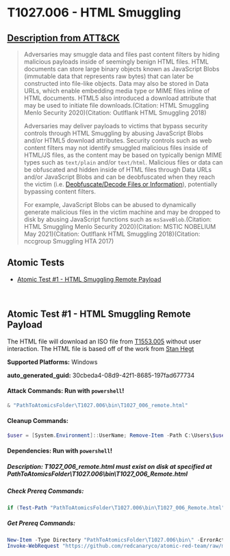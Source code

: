 # T1027.006 - HTML Smuggling
## [Description from ATT&CK](https://attack.mitre.org/techniques/T1027/006)
<blockquote>

Adversaries may smuggle data and files past content filters by hiding malicious payloads inside of seemingly benign HTML files. HTML documents can store large binary objects known as JavaScript Blobs (immutable data that represents raw bytes) that can later be constructed into file-like objects. Data may also be stored in Data URLs, which enable embedding media type or MIME files inline of HTML documents. HTML5 also introduced a download attribute that may be used to initiate file downloads.(Citation: HTML Smuggling Menlo Security 2020)(Citation: Outlflank HTML Smuggling 2018)

Adversaries may deliver payloads to victims that bypass security controls through HTML Smuggling by abusing JavaScript Blobs and/or HTML5 download attributes. Security controls such as web content filters may not identify smuggled malicious files inside of HTML/JS files, as the content may be based on typically benign MIME types such as <code>text/plain</code> and/or <code>text/html</code>. Malicious files or data can be obfuscated and hidden inside of HTML files through Data URLs and/or JavaScript Blobs and can be deobfuscated when they reach the victim (i.e. [Deobfuscate/Decode Files or Information](https://attack.mitre.org/techniques/T1140)), potentially bypassing content filters.

For example, JavaScript Blobs can be abused to dynamically generate malicious files in the victim machine and may be dropped to disk by abusing JavaScript functions such as <code>msSaveBlob</code>.(Citation: HTML Smuggling Menlo Security 2020)(Citation: MSTIC NOBELIUM May 2021)(Citation: Outlflank HTML Smuggling 2018)(Citation: nccgroup Smuggling HTA 2017)

</blockquote>

## Atomic Tests

- [Atomic Test #1 - HTML Smuggling Remote Payload](#atomic-test-1---html-smuggling-remote-payload)


<br/>

## Atomic Test #1 - HTML Smuggling Remote Payload
The HTML file will download an ISO file from [T1553.005](https://github.com/redcanaryco/atomic-red-team/blob/d0dad62dbcae9c60c519368e82c196a3db577055/atomics/T1553.005/bin/FeelTheBurn.iso) without user interaction. 
The HTML file is based off of the work from [Stan Hegt](https://outflank.nl/blog/2018/08/14/html-smuggling-explained/)

**Supported Platforms:** Windows


**auto_generated_guid:** 30cbeda4-08d9-42f1-8685-197fad677734






#### Attack Commands: Run with `powershell`! 


```powershell
& "PathToAtomicsFolder\T1027.006\bin\T1027_006_remote.html"
```

#### Cleanup Commands:
```powershell
$user = [System.Environment]::UserName; Remove-Item -Path C:\Users\$user\Downloads\FeelTheBurn.iso -ErrorAction Ignore
```



#### Dependencies:  Run with `powershell`!
##### Description: T1027_006_remote.html must exist on disk at specified at PathToAtomicsFolder\T1027.006\bin\T1027_006_Remote.html
##### Check Prereq Commands:
```powershell
if (Test-Path "PathToAtomicsFolder\T1027.006\bin\T1027_006_Remote.html") { exit 0} else { exit 1}
```
##### Get Prereq Commands:
```powershell
New-Item -Type Directory "PathToAtomicsFolder\T1027.006\bin\" -ErrorAction ignore | Out-Null
Invoke-WebRequest "https://github.com/redcanaryco/atomic-red-team/raw/master/atomics/T1027.006/bin/T1027_006_Remote.html" -OutFile "PathToAtomicsFolder\T1027.006\bin\T1027_006_Remote.html"
```




<br/>
